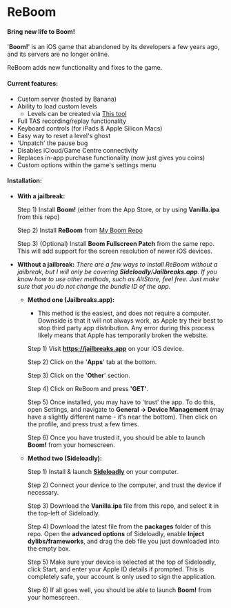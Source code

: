 # ReBoom
#### Bring new life to Boom!

'**Boom!**' is an iOS game that abandoned by its developers a few years ago, and its servers are no longer online.

ReBoom adds new functionality and fixes to the game.

#### Current features:
- Custom server (hosted by Banana)
- Ability to load custom levels
	- Levels can be created via [This tool](https://github.com/lachylegend/Boom-Level-Editor)
- Full TAS recording/replay functionality
- Keyboard controls (for iPads & Apple Silicon Macs)
- Easy way to reset a level's ghost
- 'Unpatch' the pause bug
- Disables iCloud/Game Centre connectivity
- Replaces in-app purchase functionality (now just gives you coins)
- Custom options within the game's settings menu

#### Installation:
- **With a jailbreak:**

    Step 1) Install **Boom!** (either from the App Store, or by using **Vanilla.ipa** from this repo)

    Step 2) Install **ReBoom** from [My Boom Repo](https://boom.icrazeios.com/)

    Step 3) (Optional) Install **Boom Fullscreen Patch** from the same repo. This will add support for the screen resolution of newer iOS devices.

- **Without a jailbreak:**
	*There are a few ways to install ReBoom without a jailbreak, but I will only be covering **Sideloadly**/**Jailbreaks.app**. If you know how to use other methods, such as AltStore, feel free. Just make sure that you do not change the bundle ID of the app.*
	- **Method one (Jailbreaks.app):**
		- This method is the easiest, and does not require a computer. Downside is that it will not always work, as Apple try their best to stop third party app distribution. Any error during this process likely means that Apple has temporarily broken the website.
		
      Step 1) Visit **https://jailbreaks.app** on your iOS device.

      Step 2) Click on the '**Apps**' tab at the bottom.

      Step 3) Click on the '**Other**' section.

      Step 4) Click on ReBoom and press **'GET'**.

      Step 5) Once installed, you may have to 'trust' the app. To do this, open Settings, and navigate to **General -> Device Management** (may have a slightly different name - it's near the bottom). Then click on the profile, and press trust a few times.

      Step 6) Once you have trusted it, you should be able to launch **Boom!** from your homescreen.

	- **Method two (Sideloadly):**

      Step 1) Install & launch [**Sideloadly**](https://sideloadly.io/#download) on your computer.

      Step 2) Connect your device to the computer, and trust the device if necessary.

      Step 3) Download the **Vanilla.ipa** file from this repo, and select it in the top-left of Sideloadly.
      
      Step 4) Download the latest file from the **packages** folder of this repo. Open the **advanced options** of Sideloadly, enable **Inject dylibs/frameworks**, and drag the deb file you just downloaded into the empty box.

      Step 5) Make sure your device is selected at the top of Sideloadly, click Start, and enter your Apple ID details if prompted. This is completely safe, your account is only used to sign the application.

      Step 6) If all goes well, you should be able to launch **Boom!** from your homescreen.